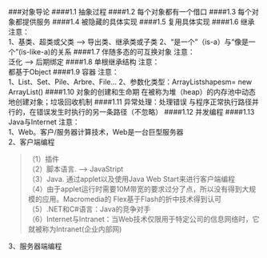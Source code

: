 ###对象导论
####1.1 抽象过程
####1.2 每个对象都有一个借口
####1.3 每个对象都提供服务
####1.4 被隐藏的具体实现
####1.5 复用具体实现
####1.6 继承
注意：  
1、基类、超类或父类 --> 导出类、继承类或子类
2、“是一个”（is-a）与“像是一个”(is-like-a)的关系
####1.7 伴随多态的可互换对象
注意：  
泛化 --> 后期绑定
####1.8 单根继承结构
注意：  
都基于Object
####1.9 容器
注意：  
1、List、Set、Pile、Arbre、File...
2、参数化类型：ArrayList<Shape>shapesm= new ArrayList<Shape>()
####1.10 对象的创建和生命期
在被称为堆（heap）的内存池中动态地创建对象；垃圾回收机制
####1.11 异常处理：处理错误
与程序正常执行路径并行的，在错误发生时执行的另一条路径（不忽略）
####1.12 并发编程
####1.13 Java与Internet
注意：  
1、Web。客户/服务器计算技术，Web是一台巨型服务器  
2、客户端编程  
>（1）插件  
>（2）脚本语言. --> JavaStript  
>（3）Java. 通过applet以及使用Java Web Start来进行客户端编程  
>（4）由于applet运行时需要10M带宽的要求过分了点，所以没有得到大规模的应用。Macromedia的
Flex基于Flash的折中技术得到认可  
>（5）.NET和C#语言：Java的竞争对手  
>（6）Internet与Intranet：当Web技术仅限用于特定公司的信息网络时，它就被称为Intranet(企业内部网)  

3、服务器端编程


